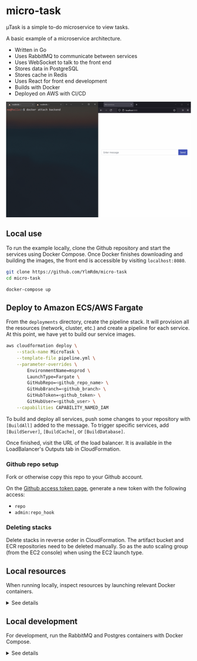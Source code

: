 # micro-task
µTask is a simple to-do microservice to view tasks.

A basic example of a microservice architecture.

* Written in Go
* Uses RabbitMQ to communicate between services
* Uses WebSocket to talk to the front end
* Stores data in PostgreSQL
* Stores cache in Redis
* Uses React for front end development
* Builds with Docker
* Deployed on AWS with CI/CD

![](demo.gif)

## Local use

To run the example locally, clone the Github repository and start the services using Docker Compose. Once Docker finishes downloading and building the images, the front end is accessible by visiting `localhost:8080`.

```bash
git clone https://github.com/YlmRdm/micro-task
cd micro-task
```
```bash
docker-compose up
```

## Deploy to Amazon ECS/AWS Fargate

From the `deployments` directory, create the pipeline stack. It will provision all the resources (network, cluster, etc.) and create a pipeline for each service. At this point, we have yet to build our service images.

```bash
aws cloudformation deploy \
    --stack-name MicroTask \
    --template-file pipeline.yml \
    --parameter-overrides \
        EnvironmentName=msprod \
        LaunchType=Fargate \
        GitHubRepo=<github_repo_name> \
        GitHubBranch=<github_branch> \
        GitHubToken=<github_token> \
        GitHubUser=<github_user> \
    --capabilities CAPABILITY_NAMED_IAM
```

To build and deploy all services, push some changes to your repository with `[BuildAll]` added to the message. To trigger specific services, add `[BuildServer]`, `[BuildCache]`, or `[BuildDatabase]`.

Once finished, visit the URL of the load balancer. It is available in the LoadBalancer's Outputs tab in CloudFormation.

### Github repo setup

Fork or otherwise copy this repo to your Github account.

On the [Github access token page](https://github.com/settings/tokens), generate a new token with the following access:

* `repo`
* `admin:repo_hook`

### Deleting stacks

Delete stacks in reverse order in CloudFormation. The artifact bucket and ECR repositories need to be deleted manually. So as the auto scaling group (from the EC2 console) when using the EC2 launch type.

## Local resources

When running locally, inspect resources by launching relevant Docker containers.

<details>
  <summary>See details</summary>

### Database

To access the database, launch a new container that will connect to our Postgres database. Then enter the password `demopsw` (see the `.env` file).

```bash
docker run -it --rm \
    --network micro_network \
    postgres:13-alpine \
    psql -h postgres -U postgres -d micro-task
```

Select everything from the messages table:

```sql
select * from messages;
```

### Redis

To inspect Redis, connect to its container via redis-cli.

```bash
docker run -it --rm \
    --network micro_network \
    redis:6-alpine \
    redis-cli -h redis
```

Get all cached messages or show the number of total messages.

```bash
lrange messages 0 -1
get total
```

### RabbitMQ

Access the RabbitMQ management interface by visiting `localhost:15672` with `guest` as both username and password.

### Back end

To access the back end service, attach to its docker container from a separate terminal window. Messages from the front end will show up here. Also, standart input will be sent to the front end for two way communication.

```bash
docker attach micro_backend
```
</details>

## Local development

For development, run the RabbitMQ and Postgres containers with Docker Compose.

<details>
  <summary>See details</summary>

```bash
docker-compose -f docker-compose-dev.yml up
```

Generate static web assets for the server service by going to `web/react` and `web/bootstrap` and running:

```bash
npm run build-server
```

### React

For React development, run `npm run serve` in `web/react` and change the script tag in the server's template to the following:

```html
<script src="http://127.0.0.1:8000/index.js"></script>
```
</details>